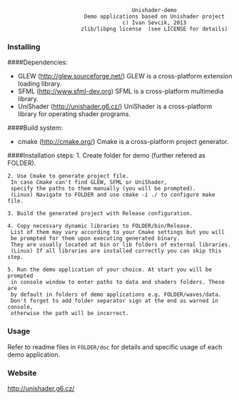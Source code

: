                                            Unishader-demo
                            Demo applications based on Unishader project
                                        c) Ivan Sevcik, 2013
                           zlib/libpng license  (see LICENSE for details)

### Installing
####Dependencies:
 - GLEW (http://glew.sourceforge.net/)
   GLEW is a cross-platform extension loading library.
 - SFML (http://www.sfml-dev.org)
   SFML is a cross-platform multimedia library.
 - UniShader (http://unishader.g6.cz/)
   UniShader is a cross-platform library for operating shader programs.

####Build system:
 - cmake (http://cmake.org/)
   Cmake is a cross-platform project generator.

####Installation steps:
    1. Create folder for demo (further refered as FOLDER).
    
    2. Use Cmake to generate project file. 
     In case Cmake can't find GLEW, SFML or UniShader,
     specify the paths to them manually (you will be prompted).
     (Linux) Navigate to FOLDER and use cmake -i ./ to configure make file.
     
    3. Build the generated project with Release configuration.
    
    4. Copy necessary dynamic libraries to FOLDER/bin/Release.
     List of them may vary according to your Cmake settings but you will
     be prompted for them upon executing generated binary.
     They are usually located at bin or lib folders of external libraries.
     (Linux) If all libraries are installed correctly you can skip this step.
     
    5. Run the demo application of your choice. At start you will be prompted
     in console window to enter paths to data and shaders folders. These are
     by default in folders of demo applications e.g. FOLDER/waves/data.
     Don't forget to add folder separator sign at the end as warned in console,
     otherwise the path will be incorrect.

### Usage
Refer to readme files in `FOLDER/doc` for details and specific usage of each demo
application.  

### Website
http://unishader.g6.cz/

